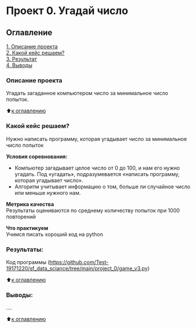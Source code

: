# Проект 0. Угадай число

## Оглавление  
[1. Описание проекта](https://github.com/Test-19171220/sf_data_sciance/tree/main/project_0/readme.md#Описание-проекта)  
[2. Какой кейс решаем?](https://github.com/Test-19171220/sf_data_sciance/tree/main/project_0/readme.md#Какой-кейс-решаем)  
[3. Результат](https://github.com/Test-19171220/sf_data_sciance/tree/main/project_0/readme.md#Результат)    
[4. Выводы](https://github.com/Test-19171220/sf_data_sciance/tree/main/project_0/readme.md#Выводы) 

### Описание проекта    
Угадать загаданное компьютером число за минимальное число попыток.

:arrow_up:[к оглавлению](_)


### Какой кейс решаем?    
Нужно написать программу, которая угадывает число за минимальное число попыток

**Условия соревнования:**  
- Компьютер загадывает целое число от 0 до 100, и нам его нужно угадать. Под «угадать», подразумевается «написать программу, которая угадывает число».
- Алгоритм учитывает информацию о том, больше ли случайное число или меньше нужного нам.

**Метрика качества**     
Результаты оцениваются по среднему количеству попыток при 1000 повторений

**Что практикуем**     
Учимся писать хороший код на python

### Результаты:  
Код программы (https://github.com/Test-19171220/sf_data_sciance/tree/main/project_0/game_v3.py)

:arrow_up:[к оглавлению](.README.md#Оглавление)


### Выводы:  
....

:arrow_up:[к оглавлению](.README.md#Оглавление)

